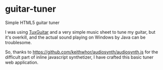 # guitar-tuner
Simple HTML5 guitar tuner

I was using [TuxGuitar](https://sourceforge.net/projects/tuxguitar/) and a very simple music sheet to tune my guitar, but it's overkill, and the actual sound playing on Windows by Java can be troublesome.

So, thanks to https://github.com/keithwhor/audiosynth/audiosynth.js for the difficult part of inline javascript synthetizer, I have crafted this basic tuner web application.

